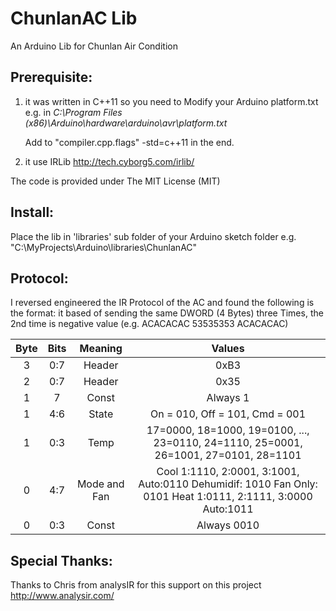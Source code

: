 ChunlanAC Lib
==============

An Arduino Lib for Chunlan Air Condition

Prerequisite:
-------------
1)	it was written in C++11
	so you need to Modify your Arduino platform.txt
	e.g. in _C:\Program Files (x86)\Arduino\hardware\arduino\avr\platform.txt_

	Add to "compiler.cpp.flags" -std=c++11 in the end.

2) 	it use IRLib http://tech.cyborg5.com/irlib/

The code is provided under The MIT License (MIT)

Install:
--------
Place the lib in 'libraries' sub folder of your Arduino sketch folder
e.g. "C:\MyProjects\Arduino\libraries\ChunlanAC"

Protocol:
---------
I reversed engineered the IR Protocol of the AC and found the following is the format:
it based of sending the same DWORD (4 Bytes) three Times,
the 2nd time is negative value (e.g. ACACACAC 53535353 ACACACAC)

Byte	| Bits	| Meaning		| Values	|
:------:|:-----:|:-------------:|:---------:|
3		| 0:7	| Header		| 0xB3		|
2		| 0:7	| Header		| 0x35		|
1		| 7		| Const			| Always 1	|
1		| 4:6	| State			| On = 010, Off = 101, Cmd = 001	|
1		| 0:3	| Temp			| 17=0000, 18=1000, 19=0100, ..., 23=0110, 24=1110, 25=0001, 26=1001, 27=0101, 28=1101	|
0		| 4:7	| Mode and Fan	| Cool 1:1110, 2:0001, 3:1001, Auto:0110 Dehumidif: 1010 Fan Only: 0101 Heat 1:0111, 2:1111, 3:0000 Auto:1011	|
0		| 0:3	| Const			| Always 0010	|
	
Special Thanks:
--------------
Thanks to Chris from analysIR for this support on this project
http://www.analysir.com/